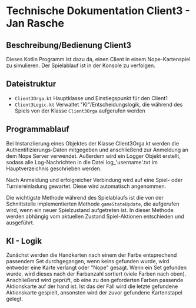 # Technische Dokumentation Client3 - Jan Rasche

## Beschreibung/Bedienung Client3
Dieses Kotlin Programm ist dazu da, einen Client in einem Nope-Kartenspiel zu simulieren.
Der Spielablauf ist in der Konsole zu verfolgen.

## Dateistruktur
- `Client3Orga.kt` Hauptklasse und Einstiegspunkt für den Client1
- `Client3Logic.kt` Verwaltet "KI"/Entscheidungslogik, die während des Spiels von der Klasse `Client3Orga` aufgerufen werden
## Programmablauf
Bei Instanziierung eines Objektes der Klasse Client3Orga.kt werden die Authentifizierungs-Daten mitgegeben
und anschließend zur Anmeldung an dem Nope Server verwendet. Außerdem wird ein Logger Objekt erstellt, sodass alle
Log-Nachrichten in die Datei log_'username'.txt im Hauptverzeichnis geschrieben werden.

Nach Anmeldung und erfolgreicher Verbindung wird auf eine Spiel- oder Turniereinladung gewartet.
Diese wird automatisch angenommen.

Die wichtigste Methode während des Spielablaufs ist die von der Schnittstelle implementierten
Methode `gameStateUpdate`, die aufgerufen wird, wenn ein neuer Spielzustand aufgetreten ist.
In dieser Methode werden abhängig vom aktuellen Zustand Spiel-Aktionen entschieden und ausgeführt.

## KI - Logik
Zunächst werden die Handkarten nach einem der Farbe entsprechend passendem Set durchgegangen,
wenn keins gefunden wurde, wird entweder eine Karte verlangt oder "Nope" gesagt.
Wenn ein Set gefunden wurde, wird dieses nach der Farbanzahl sortiert (viele Farben nach oben).
Anschließend wird geprüft, ob eine zu den geforderten Farben passende Aktionskarte auf der hand ist.
Ist das der Fall wird die letzte gefundene Aktionskarte gespielt, ansonsten wird der zuvor gefundene Kartenstapel gelegt.
